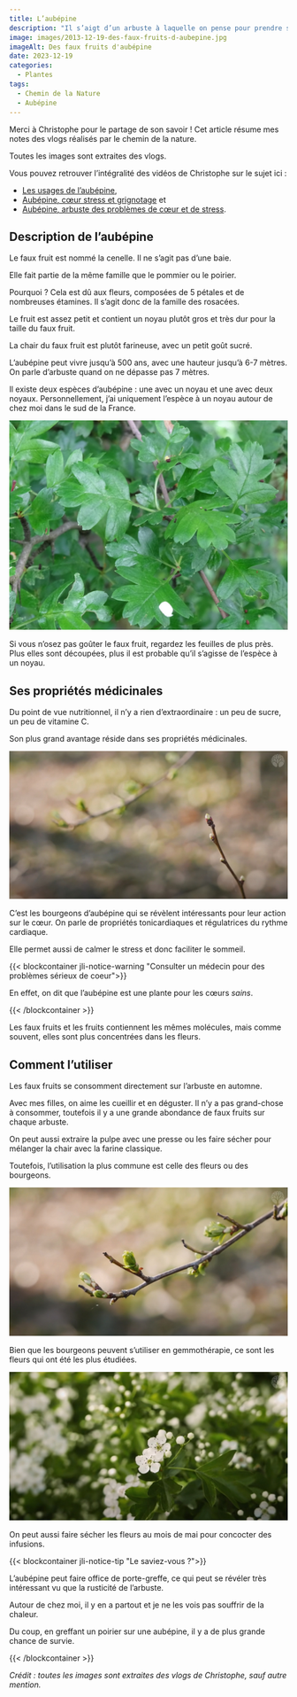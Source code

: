 ```yaml
---
title: L’aubépine
description: "Il s’aigt d’un arbuste à laquelle on pense pour prendre soin du cœur. On utilise surtout ses fleurs en mai, en gemmothérapie. C’est à ce moment que vous trouverez les bourgeons puis en septembre, les faux fruits rouges pourront être dégustés. Belle découverte !"
image: images/2013-12-19-des-faux-fruits-d-aubepine.jpg
imageAlt: Des faux fruits d'aubépine
date: 2023-12-19
categories:
  - Plantes
tags:
  - Chemin de la Nature
  - Aubépine
---
```


Merci à Christophe pour le partage de son savoir ! Cet article résume mes notes des vlogs réalisés par le chemin de la nature.

Toutes les images sont extraites des vlogs.

<!-- more -->

Vous pouvez retrouver l’intégralité des vidéos de Christophe sur le sujet ici :

- [Les usages de l’aubépine](https://www.youtube.com/watch?v=okW9-N9gX3A),
- [Aubépine, cœur stress et grignotage](https://www.youtube.com/watch?v=xy4CWKc8Huc) et
- [Aubépine, arbuste des problèmes de cœur et de stress](https://www.youtube.com/watch?v=cYaZejgjDmE).

## Description de l’aubépine

Le faux fruit est nommé la cenelle. Il ne s’agit pas d’une baie.

Elle fait partie de la même famille que le pommier ou le poirier.

Pourquoi ? Cela est dû aux fleurs, composées de 5 pétales et de nombreuses étamines. Il s’agit donc de la famille des rosacées.

Le fruit est assez petit et contient un noyau plutôt gros et très dur pour la taille du faux fruit.

La chair du faux fruit est plutôt farineuse, avec un petit goût sucré.

L’aubépine peut vivre jusqu’à 500 ans, avec une hauteur jusqu’à 6-7 mètres. On parle d’arbuste quand on ne dépasse pas 7 mètres.

Il existe deux espèces d’aubépine : une avec un noyau et une avec deux noyaux. Personnellement, j’ai uniquement l’espèce à un noyau autour de chez moi dans le sud de la France.

![Des feuilles d’aubépine. Crédit : image de Olive Titus extraite sur Flickr](images/des-feuilles-d-aubepine.jpg)

Si vous n’osez pas goûter le faux fruit, regardez les feuilles de plus près. Plus elles sont découpées, plus il est probable qu’il s’agisse de l’espèce à un noyau.

## Ses propriétés médicinales

Du point de vue nutritionnel, il n’y a rien d’extraordinaire : un peu de sucre, un peu de vitamine C.

Son plus grand avantage réside dans ses propriétés médicinales.

![Des bourgeons d’aubépine](images/des-bourgeons-d-aubepine.jpg 'Crédits : image extraite du vlog du chemin de la nature')

C’est les bourgeons d’aubépine qui se révèlent intéressants pour leur action sur le cœur. On parle de propriétés tonicardiaques et régulatrices du rythme cardiaque.

Elle permet aussi de calmer le stress et donc faciliter le sommeil.

{{< blockcontainer jli-notice-warning "Consulter un médecin pour des problèmes sérieux de coeur">}}

En effet, on dit que l’aubépine est une plante pour les cœurs _sains_.

{{< /blockcontainer >}}

Les faux fruits et les fruits contiennent les mêmes molécules, mais comme souvent, elles sont plus concentrées dans les fleurs.

## Comment l’utiliser

Les faux fruits se consomment directement sur l’arbuste en automne.

Avec mes filles, on aime les cueillir et en déguster. Il n’y a pas grand-chose à consommer, toutefois il y a une grande abondance de faux fruits sur chaque arbuste.

On peut aussi extraire la pulpe avec une presse ou les faire sécher pour mélanger la chair avec la farine classique.

Toutefois, l’utilisation la plus commune est celle des fleurs ou des bourgeons.

![Des bourgeons d’aubépine qui s’ouvrent](images/des-bourgeons-d-aubepine-qui-s-ouvrent.jpg 'Crédits : image extraite du vlog du chemin de la nature')

Bien que les bourgeons peuvent s’utiliser en gemmothérapie, ce sont les fleurs qui ont été les plus étudiées.

![Des fleurs d’aubépine](images/des-fleurs-d-aubepine.jpg 'Crédits : image extraite du vlog du chemin de la nature')

On peut aussi faire sécher les fleurs au mois de mai pour concocter des infusions.

{{< blockcontainer jli-notice-tip "Le saviez-vous ?">}}

L’aubépine peut faire office de porte-greffe, ce qui peut se révéler très intéressant vu que la rusticité de l’arbuste.

Autour de chez moi, il y en a partout et je ne les vois pas souffrir de la chaleur.

Du coup, en greffant un poirier sur une aubépine, il y a de plus grande chance de survie.

{{< /blockcontainer >}}

_Crédit : toutes les images sont extraites des vlogs de Christophe, sauf autre mention._
